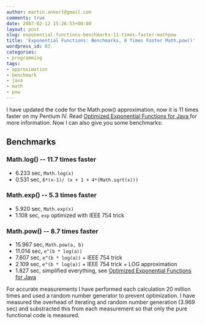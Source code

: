 ```yaml
---
author: martin.ankerl@gmail.com
comments: true
date: 2007-02-12 15:26:53+00:00
layout: post
slug: exponential-functions-benchmarks-11-times-faster-mathpow
title: 'Exponential Functions: Benchmarks, 8 Times Faster Math.pow()'
wordpress_id: 83
categories:
- programming
tags:
- approximation
- benchmark
- java
- math
- pow
---
```


I have updated the code for the Math.pow() approximation, now it is 11 times faster on my Pentium IV. Read [Optimized Exponential Functions for Java  ](/2007/02/11/optimized-exponential-functions-for-java/) for more information. Now I can also give you some benchmarks:

## Benchmarks

### Math.log() -- 11.7 times faster

* 6.233 sec, `Math.log(x)`
* 0.531 sec, `6*(x-1)/ (x + 1 + 4*(Math.sqrt(x)))`

### Math.exp() -- 5.3 times faster

* 5.920 sec, `Math.exp(x)`
* 1.108 sec, `exp` optimized with IEEE 754 trick

### Math.pow() -- 8.7 times faster

* 15.967 sec, `Math.pow(a, b)`
* 11.014 sec, `e^(b * log(a))`
* 7.607 sec, `e^(b * log(a))` + IEEE 754 trick
* 2.109 sec, `e^(b * log(a))` + IEEE 754 trick + LOG approximation
* 1.827 sec, simplified everything, see [Optimized Exponential Functions for Java  ](/2007/02/11/optimized-exponential-functions-for-java/)

For accurate measurements I have performed each calculation 20 million times and used a random number generator to prevent optimization. I have measured the overhead of iterating and random number generation (3.969 sec) and substracted this from each measurement so that only the pure functional code is measured.